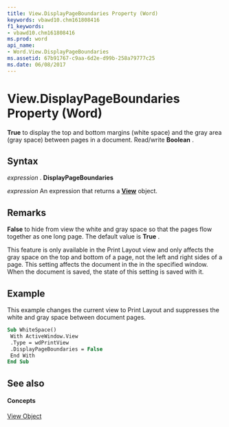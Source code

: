```yaml
---
title: View.DisplayPageBoundaries Property (Word)
keywords: vbawd10.chm161808416
f1_keywords:
- vbawd10.chm161808416
ms.prod: word
api_name:
- Word.View.DisplayPageBoundaries
ms.assetid: 67b91767-c9aa-6d2e-d99b-258a79777c25
ms.date: 06/08/2017
---
```



# View.DisplayPageBoundaries Property (Word)

 **True** to display the top and bottom margins (white space) and the gray area (gray space) between pages in a document. Read/write **Boolean** .


## Syntax

 _expression_ . **DisplayPageBoundaries**

 _expression_ An expression that returns a **[View](view-object-word.md)** object.


## Remarks

 **False** to hide from view the white and gray space so that the pages flow together as one long page. The default value is **True** .

This feature is only available in the Print Layout view and only affects the gray space on the top and bottom of a page, not the left and right sides of a page. This setting affects the document in the in the specified window. When the document is saved, the state of this setting is saved with it.


## Example

This example changes the current view to Print Layout and suppresses the white and gray space between document pages.


```vb
Sub WhiteSpace() 
 With ActiveWindow.View 
 .Type = wdPrintView 
 .DisplayPageBoundaries = False 
 End With 
End Sub
```


## See also


#### Concepts


[View Object](view-object-word.md)


